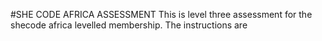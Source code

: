#SHE CODE AFRICA ASSESSMENT
This is level three assessment for the shecode africa levelled membership.
The instructions are
